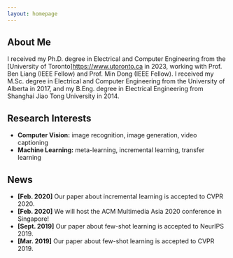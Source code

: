 ```yaml
---
layout: homepage
---
```


## About Me

I received my Ph.D. degree in Electrical and Computer Engineering from the [University of Toronto]<a href="https://www.utoronto.ca">https://www.utoronto.ca</a> in 2023, working with Prof. Ben Liang (IEEE Fellow) and Prof. Min Dong (IEEE Fellow). I received my M.Sc. degree in Electrical and Computer Engineering from the University of Alberta in 2017, and my B.Eng. degree in Electrical Engineering from Shanghai Jiao Tong University in 2014. 

## Research Interests

- **Computer Vision:** image recognition, image generation, video captioning
- **Machine Learning:** meta-learning, incremental learning, transfer learning

## News

- **[Feb. 2020]** Our paper about incremental learning is accepted to CVPR 2020.
- **[Feb. 2020]** We will host the ACM Multimedia Asia 2020 conference in Singapore!
- **[Sept. 2019]** Our paper about few-shot learning is accepted to NeurIPS 2019.
- **[Mar. 2019]** Our paper about few-shot learning is accepted to CVPR 2019.

